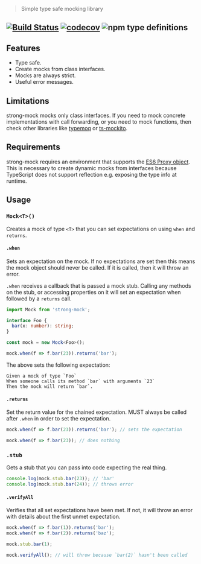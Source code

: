 > Simple type safe mocking library

[![Build Status](https://travis-ci.com/NiGhTTraX/strong-mock.svg?branch=master)](https://travis-ci.com/NiGhTTraX/strong-mock) [![codecov](https://codecov.io/gh/NiGhTTraX/strong-mock/branch/master/graph/badge.svg)](https://codecov.io/gh/NiGhTTraX/strong-mock) ![npm type definitions](https://img.shields.io/npm/types/strong-mock.svg)
----

## Features

- Type safe.
- Create mocks from class interfaces.
- Mocks are always strict.
- Useful error messages.


## Limitations

strong-mock mocks only class interfaces. If you need to mock concrete implementations with call forwarding, or you need to mock functions, then check other libraries like [typemoq](https://github.com/florinn/typemoq) or [ts-mockito](https://github.com/NagRock/ts-mockito).


## Requirements

strong-mock requires an environment that supports the [ES6 Proxy object](https://developer.mozilla.org/en-US/docs/Web/JavaScript/Reference/Global_Objects/Proxy). This is necessary to create dynamic mocks from interfaces because TypeScript does not support reflection e.g. exposing the type info at runtime.


## Usage

### `Mock<T>()`

Creates a mock of type `<T>` that you can set expectations on using `when` and `returns`.

#### `.when`

Sets an expectation on the mock. If no expectations are set then this means the mock object should never be called. If it is called, then it will throw an error.

`.when` receives a callback that is passed a mock stub. Calling any methods on the stub, or accessing properties on it will set an expectation when followed by a `returns` call.

```typescript
import Mock from 'strong-mock';

interface Foo {
  bar(x: number): string;
}

const mock = new Mock<Foo>();

mock.when(f => f.bar(23)).returns('bar');
```

The above sets the following expectation:

```gherkin
Given a mock of type `Foo`
When someone calls its method `bar` with arguments `23`
Then the mock will return `bar`.
```

#### `.returns`

Set the return value for the chained expectation. MUST always be called after `.when` in order to set the expectation.

```typescript
mock.when(f => f.bar(23)).returns('bar'); // sets the expectation

mock.when(f => f.bar(23)); // does nothing
```

### `.stub`

Gets a stub that you can pass into code expecting the real thing.

```typescript
console.log(mock.stub.bar(23)); // 'bar'
console.log(mock.stub.bar(24)); // throws error
```

#### `.verifyAll`

Verifies that all set expectations have been met. If not, it will throw an error with details about the first unmet expectation.

```typescript
mock.when(f => f.bar(1)).returns('bar');
mock.when(f => f.bar(2)).returns('baz');

mock.stub.bar(1);

mock.verifyAll(); // will throw because `bar(2)` hasn't been called
```
